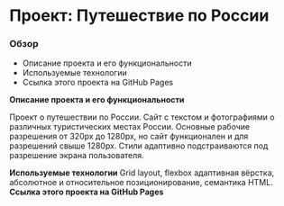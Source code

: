 # Проект: Путешествие по России

### Обзор
* Описание проекта и его функциональности
* Используемые технологии
* Ссылка этого проекта на GitHub Pages

**Описание проекта и его функциональности**

Проект о путешествии по России.
Сайт с текстом и фотографиями о различных туристических местах России. Основные рабочие разрешения от 320px до 1280px, но сайт функционален и для разрешений свыше 1280px. Стили адаптивно подстраиваются под разрешение экрана пользователя. 

**Используемые технологии**
Grid layout, flexbox адаптивная вёрстка, абсолютное и относительное позиционирование, семантика HTML. 
**Ссылка этого проекта на GitHub Pages**
